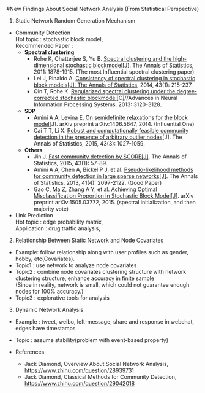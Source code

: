 #New Findings About Social Network Analysis (From Statistical Perspective)
1. Static Network Random Generation Mechanism
  - Community Detection  
    Hot topic : stochastic block model,  
    Recommended Paper :  
      - **Spectral clustering**
        - Rohe K, Chatterjee S, Yu B. [Spectral clustering and the high-dimensional stochastic blockmodel[J]](http://www.jstor.org/stable/23033587?seq=1#page_scan_tab_contents). The Annals of Statistics, 2011: 1878-1915. (The most Influential spectral clustering paper)  
        - Lei J, Rinaldo A. [Consistency of spectral clustering in stochastic block models[J]. The Annals of Statistics](http://projecteuclid.org/euclid.aos/1418135620), 2014, 43(1): 215-237.  
        - Qin T, Rohe K. [Regularized spectral clustering under the degree-corrected stochastic blockmodel](http://papers.nips.cc/paper/5099-regularized-spectral-clustering-under-the-degree-corrected-stochastic-blockmodel)[C]//Advances in Neural Information Processing Systems. 2013: 3120-3128.  
      - **SDP**  
        - Amini A A, [Levina E. On semidefinite relaxations for the block model](http://arxiv.org/abs/1406.5647)[J]. arXiv preprint arXiv:1406.5647, 2014. (Influential One)    
        - Cai T T, Li X. [Robust and computationally feasible community detection in the presence of arbitrary outlier nodes](http://projecteuclid.org/euclid.aos/1431695637)[J]. The Annals of Statistics, 2015, 43(3): 1027-1059.  
      - **Others**
        - Jin J. [Fast community detection by SCORE[J]](http://projecteuclid.org/euclid.aos/1416322036). The Annals of Statistics, 2015, 43(1): 57-89.  
        - Amini A A, Chen A, Bickel P J, et al. [Pseudo-likelihood methods for community detection in large sparse networks[J]](http://projecteuclid.org/euclid.aos/1382547514). The Annals of Statistics, 2013, 41(4): 2097-2122. (Good Paper)    
        - Gao C, Ma Z, Zhang A Y, et al. [Achieving Optimal Misclassification Proportion in Stochastic Block Model[J]](http://arxiv.org/abs/1505.03772). arXiv preprint arXiv:1505.03772, 2015. (spectral initialization, and then majority vote)
  - Link Prediction  
  Hot topic : edge probability matrix,  
  Application : drug traffic analysis,

2. Relationship Between Static Network and Node Covariates  
  - Example: follow relationship along with user profiles such as gender, hobby, etc(Covariates).
  - Topic1 : use network to analyze node covariates  
  - Topic2 : combine node covariates clustering structure with network clustering structure, enhance accuracy in finite sample  
  (Since in reality, network is small, which could not guarantee enough nodes for 100% accuracy.)  
  - Topic3 : explorative tools for analysis

3. Dynamic Network Analysis
  - Example : tweet, weibo, left-message, share and response in webchat, edges have timestamps  
  - Topic : assume stability(problem with event-based property)  

- References
  - Jack Diamond, Overview About Social Network Analysis, https://www.zhihu.com/question/28939731  
  - Jack Diamond, Classical Methods for Community Detection, https://www.zhihu.com/question/29042018  
